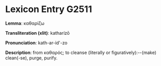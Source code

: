 # Lexicon Entry G2511

**Lemma**: καθαρίζω

**Transliteration (xlit)**: katharízō

**Pronunciation**: kath-ar-id'-zo

**Description**:
from καθαρός; to cleanse (literally or figuratively):--(make) clean(-se), purge, purify.
